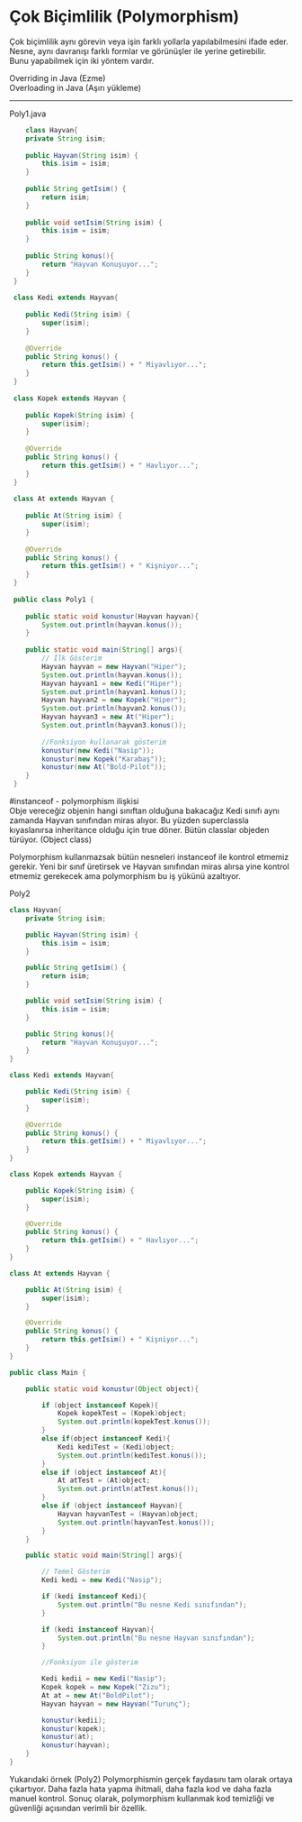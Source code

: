 # Çok Biçimlilik (Polymorphism) 
Çok biçimlilik aynı görevin veya işin farklı yollarla yapılabilmesini ifade eder. 
Nesne, aynı davranışı farklı formlar ve görünüşler ile yerine getirebilir.   
Bunu yapabilmek için iki yöntem vardır.       

Overriding in Java (Ezme)     
Overloading in Java (Aşırı yükleme)

                
----






Poly1.java
```java
	class Hayvan{
    private String isim;
 
    public Hayvan(String isim) {
        this.isim = isim;
    }
 
    public String getIsim() {
        return isim;
    }
 
    public void setIsim(String isim) {
        this.isim = isim;
    }
 
    public String konus(){
        return "Hayvan Konuşuyor...";
    }
 }
 
 class Kedi extends Hayvan{
 
    public Kedi(String isim) {
        super(isim);
    }
 
    @Override
    public String konus() {
        return this.getIsim() + " Miyavlıyor...";
    }
 }
 
 class Kopek extends Hayvan {
 
    public Kopek(String isim) {
        super(isim);
    }
 
    @Override
    public String konus() {
        return this.getIsim() + " Havlıyor...";
    }
 }
 
 class At extends Hayvan {
 
    public At(String isim) {
        super(isim);
    }
 
    @Override
    public String konus() {
        return this.getIsim() + " Kişniyor...";
    }
 }
 
 public class Poly1 {
 
    public static void konustur(Hayvan hayvan){
        System.out.println(hayvan.konus());
    }
 
    public static void main(String[] args){
        // İlk Gösterim
        Hayvan hayvan = new Hayvan("Hiper");
        System.out.println(hayvan.konus());
        Hayvan hayvan1 = new Kedi("Hiper");
        System.out.println(hayvan1.konus());
        Hayvan hayvan2 = new Kopek("Hiper");
        System.out.println(hayvan2.konus());
        Hayvan hayvan3 = new At("Hiper");
        System.out.println(hayvan3.konus());
 
        //Fonksiyon kullanarak gösterim
        konustur(new Kedi("Nasip"));
        konustur(new Kopek("Karabaş"));
        konustur(new At("Bold-Pilot"));
    }
 }
```

#instanceof - polymorphism ilişkisi       
Obje vereceğiz objenin hangi sınıftan olduğuna bakacağız       Kedi sınıfı aynı zamanda Hayvan sınıfından miras alıyor. Bu yüzden superclassla kıyaslanırsa inheritance olduğu için true döner. Bütün classlar objeden türüyor. (Object class)

Polymorphism kullanmazsak bütün nesneleri instanceof ile kontrol etmemiz gerekir. Yeni bir sınıf üretirsek ve Hayvan sınıfından miras alırsa yine kontrol etmemiz gerekecek ama polymorphism bu iş yükünü azaltıyor.



Poly2

```java
class Hayvan{
    private String isim;

    public Hayvan(String isim) {
        this.isim = isim;
    }

    public String getIsim() {
        return isim;
    }

    public void setIsim(String isim) {
        this.isim = isim;
    }

    public String konus(){
        return "Hayvan Konuşuyor...";
    }
}

class Kedi extends Hayvan{

    public Kedi(String isim) {
        super(isim);
    }

    @Override
    public String konus() {
        return this.getIsim() + " Miyavlıyor...";
    }
}

class Kopek extends Hayvan {

    public Kopek(String isim) {
        super(isim);
    }

    @Override
    public String konus() {
        return this.getIsim() + " Havlıyor...";
    }
}

class At extends Hayvan {

    public At(String isim) {
        super(isim);
    }

    @Override
    public String konus() {
        return this.getIsim() + " Kişniyor...";
    }
}

public class Main {

    public static void konustur(Object object){

        if (object instanceof Kopek){
            Kopek kopekTest = (Kopek)object;
            System.out.println(kopekTest.konus());
        }
        else if(object instanceof Kedi){
            Kedi kediTest = (Kedi)object;
            System.out.println(kediTest.konus());
        }
        else if (object instanceof At){
            At atTest = (At)object;
            System.out.println(atTest.konus());
        }
        else if (object instanceof Hayvan){
            Hayvan hayvanTest = (Hayvan)object;
            System.out.println(hayvanTest.konus());
        }
    }

    public static void main(String[] args){

        // Temel Gösterim
        Kedi kedi = new Kedi("Nasip");

        if (kedi instanceof Kedi){
            System.out.println("Bu nesne Kedi sınıfından");
        }

        if (kedi instanceof Hayvan){
            System.out.println("Bu nesne Hayvan sınıfından");
        }

        //Fonksiyon ile gösterim

        Kedi kedii = new Kedi("Nasip");
        Kopek kopek = new Kopek("Zizu");
        At at = new At("BoldPilot");
        Hayvan hayvan = new Hayvan("Turunç");

        konustur(kedii);
        konustur(kopek);
        konustur(at);
        konustur(hayvan);
    }
}

```
Yukarıdaki örnek (Poly2) Polymorphismin gerçek faydasını tam olarak ortaya çıkartıyor. Daha fazla hata yapma ihitmali, daha fazla kod ve daha fazla manuel kontrol. Sonuç olarak, polymorphism kullanmak kod temizliği ve güvenliği açısından verimli bir özellik.